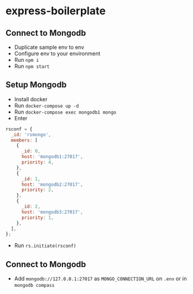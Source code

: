 # express-boilerplate

<!-- Redeploy -->

## Connect to Mongodb

- Duplicate sample env to env
- Configure env to your environment
- Run `npm i`
- Run `npm start`

## Setup Mongodb

- Install docker
- Run `docker-compose up -d`
- Run `docker-compose exec mongodb1 mongo`
- Enter

```javascript
rsconf = {
  _id: 'rsmongo',
  members: [
    {
      _id: 0,
      host: 'mongodb1:27017',
      priority: 4,
    },
    {
      _id: 1,
      host: 'mongodb2:27017',
      priority: 2,
    },
    {
      _id: 2,
      host: 'mongodb3:27017',
      priority: 1,
    },
  ],
};
```

- Run `rs.initiate(rsconf)`

## Connect to Mongodb

- Add `mongodb://127.0.0.1:27017` as `MONGO_CONNECTION_URL` on `.env` or in `mongodb compass`
